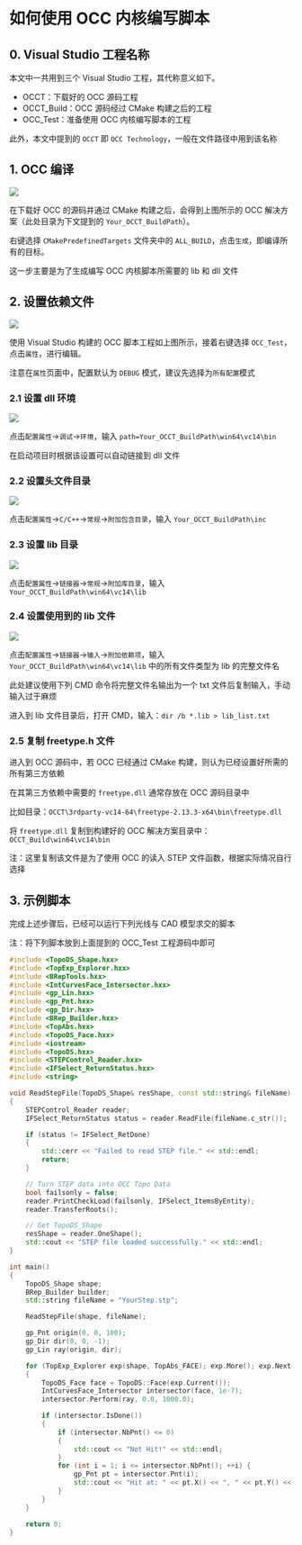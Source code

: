 # 如何使用 OCC 内核编写脚本

## 0. Visual Studio 工程名称

本文中一共用到三个 Visual Studio 工程，其代称意义如下。

- OCCT：下载好的 OCC 源码工程
- OCCT_Build：OCC 源码经过 CMake 构建之后的工程
- OCC_Test：准备使用 OCC 内核编写脚本的工程

此外，本文中提到的 `OCCT` 即 `OCC Technology`，一般在文件路径中用到该名称

## 1. OCC 编译

![](image/1.png)

在下载好 OCC 的源码并通过 CMake 构建之后，会得到上图所示的 OCC 解决方案（此处目录为下文提到的 `Your_OCCT_BuildPath`）。

右键选择 `CMakePredefinedTargets` 文件夹中的 `ALL_BUILD`，点击`生成`，即编译所有的目标。

这一步主要是为了生成编写 OCC 内核脚本所需要的 lib 和 dll 文件



## 2. 设置依赖文件

![](image/2.png)

使用 Visual Studio 构建的 OCC 脚本工程如上图所示，接着右键选择 `OCC_Test`，点击`属性`，进行编辑。

注意在`属性`页面中，配置默认为 `DEBUG` 模式，建议先选择为`所有配置`模式



### 2.1 设置 dll 环境

![](image/3.png)

点击`配置属性`->`调试`->`环境`，输入 `path=Your_OCCT_BuildPath\win64\vc14\bin`

在启动项目时根据该设置可以自动链接到 dll 文件



### 2.2 设置头文件目录

![](image/4.png)

点击`配置属性`->`C/C++`->`常规`->`附加包含目录`，输入 `Your_OCCT_BuildPath\inc`



### 2.3 设置 lib 目录

![](image/5.png)

点击`配置属性`->`链接器`->`常规`->`附加库目录`，输入   `Your_OCCT_BuildPath\win64\vc14\lib`



### 2.4 设置使用到的 lib 文件

![](image/6.png)

点击`配置属性`->`链接器`->`输入`->`附加依赖项`，输入 `Your_OCCT_BuildPath\win64\vc14\lib` 中的所有文件类型为 lib 的完整文件名

此处建议使用下列 CMD 命令将完整文件名输出为一个 txt 文件后复制输入，手动输入过于麻烦

进入到 lib 文件目录后，打开 CMD，输入：`dir /b *.lib > lib_list.txt`



### 2.5 复制 freetype.h 文件

进入到 OCC 源码中，若 OCC 已经通过 CMake 构建，则认为已经设置好所需的所有第三方依赖

在其第三方依赖中需要的 `freetype.dll` 通常存放在 OCC 源码目录中

比如目录：`OCCT\3rdparty-vc14-64\freetype-2.13.3-x64\bin\freetype.dll`

将 `freetype.dll` 复制到构建好的 OCC 解决方案目录中：`OCCT_Build\win64\vc14\bin`

注：这里复制该文件是为了使用 OCC 的读入 STEP 文件函数，根据实际情况自行选择



## 3. 示例脚本

完成上述步骤后，已经可以运行下列光线与 CAD 模型求交的脚本

注：将下列脚本放到上面提到的 OCC_Test 工程源码中即可

```c++
#include <TopoDS_Shape.hxx>
#include <TopExp_Explorer.hxx>
#include <BRepTools.hxx>
#include <IntCurvesFace_Intersector.hxx>
#include <gp_Lin.hxx>
#include <gp_Pnt.hxx>
#include <gp_Dir.hxx>
#include <BRep_Builder.hxx>
#include <TopAbs.hxx>
#include <TopoDS_Face.hxx>
#include <iostream>
#include <TopoDS.hxx>
#include <STEPControl_Reader.hxx>
#include <IFSelect_ReturnStatus.hxx>
#include <string>

void ReadStepFile(TopoDS_Shape& resShape, const std::string& fileName) 
{
    STEPControl_Reader reader;
    IFSelect_ReturnStatus status = reader.ReadFile(fileName.c_str());

    if (status != IFSelect_RetDone) 
    {
        std::cerr << "Failed to read STEP file." << std::endl;
        return;
    }

    // Turn STEP data into OCC Topo Data
    bool failsonly = false;
    reader.PrintCheckLoad(failsonly, IFSelect_ItemsByEntity);
    reader.TransferRoots();

    // Get TopoDS_Shape
    resShape = reader.OneShape();
    std::cout << "STEP file loaded successfully." << std::endl;
}

int main() 
{
    TopoDS_Shape shape;
    BRep_Builder builder;
    std::string fileName = "YourStep.stp";

    ReadStepFile(shape, fileName);

    gp_Pnt origin(0, 0, 100);
    gp_Dir dir(0, 0, -1);
    gp_Lin ray(origin, dir);

    for (TopExp_Explorer exp(shape, TopAbs_FACE); exp.More(); exp.Next()) 
    {
        TopoDS_Face face = TopoDS::Face(exp.Current());
        IntCurvesFace_Intersector intersector(face, 1e-7);
        intersector.Perform(ray, 0.0, 1000.0);

        if (intersector.IsDone()) 
        {
            if (intersector.NbPnt() <= 0)
            {
                std::cout << "Not Hit!" << std::endl;
            }
            for (int i = 1; i <= intersector.NbPnt(); ++i) {
                gp_Pnt pt = intersector.Pnt(i);
                std::cout << "Hit at: " << pt.X() << ", " << pt.Y() << ", " << pt.Z() << std::endl;
            }
        }
    }

    return 0;
}
```



